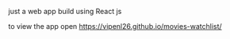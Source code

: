 just a web app build using React js

to view the app open https://vipenl26.github.io/movies-watchlist/


